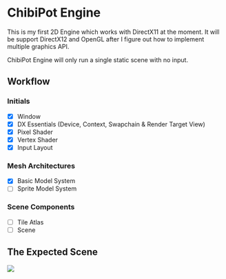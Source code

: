# ChibiPot Engine

This is my first 2D Engine which works with DirectX11 at the moment. It will be support DirectX12 and OpenGL after I figure out how to implement multiple
graphics API.

ChibiPot Engine will only run a single static scene with no input.

## Workflow

### Initials
- [x] Window
- [x] DX Essentials (Device, Context, Swapchain & Render Target View)
- [x] Pixel Shader
- [x] Vertex Shader
- [x] Input Layout

### Mesh Architectures
- [x] Basic Model System
- [ ] Sprite Model System

### Scene Components
- [ ] Tile Atlas
- [ ] Scene

## The Expected Scene
![](https://img.itch.zone/aW1nLzI1ODU2MTEuZ2lm/original/IQCAru.gif)
